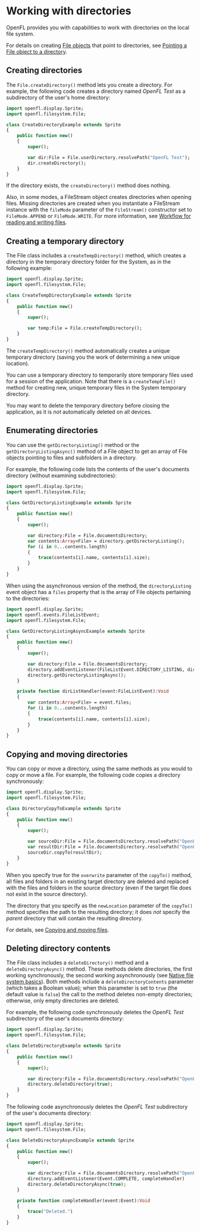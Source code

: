 # Working with directories

OpenFL provides you with capabilities to work with directories on the local file
system.

For details on creating
[File objects](https://api.openfl.org/openfl/filesystem/File.html) that point to
directories, see
[Pointing a File object to a directory](./working-with-file-objects-in-openfl.md#pointing-a-file-object-to-a-directory).

## Creating directories

The `File.createDirectory()` method lets you create a directory. For example,
the following code creates a directory named _OpenFL Test_ as a subdirectory of
the user's home directory:

```haxe
import openfl.display.Sprite;
import openfl.filesystem.File;

class CreateDirectoryExample extends Sprite
{
    public function new()
    {
        super();

        var dir:File = File.userDirectory.resolvePath("OpenFL Test");
        dir.createDirectory();
    }
}
```

If the directory exists, the `createDirectory()` method does nothing.

Also, in some modes, a FileStream object creates directories when opening files.
Missing directories are created when you instantiate a FileStream instance with
the `fileMode` parameter of the `FileStream()` constructor set to
`FileMode.APPEND` or `FileMode.WRITE`. For more information, see
[Workflow for reading and writing files](./workflow-for-reading-and-writing-files.md).

## Creating a temporary directory

The File class includes a `createTempDirectory()` method, which creates a
directory in the temporary directory folder for the System, as in the following
example:

```haxe
import openfl.display.Sprite;
import openfl.filesystem.File;

class CreateTempDirectoryExample extends Sprite
{
    public function new()
    {
        super();

        var temp:File = File.createTempDirectory();
    }
}
```

The `createTempDirectory()` method automatically creates a unique temporary
directory (saving you the work of determining a new unique location).

You can use a temporary directory to temporarily store temporary files used for
a session of the application. Note that there is a `createTempFile()` method for
creating new, unique temporary files in the System temporary directory.

You may want to delete the temporary directory before closing the application,
as it is _not_ automatically deleted on all devices.

## Enumerating directories

You can use the `getDirectoryListing()` method or the
`getDirectoryListingAsync()` method of a File object to get an array of File
objects pointing to files and subfolders in a directory.

For example, the following code lists the contents of the user's documents
directory (without examining subdirectories):

```haxe
import openfl.display.Sprite;
import openfl.filesystem.File;

class GetDirectoryListingExample extends Sprite
{
    public function new()
    {
        super();

        var directory:File = File.documentsDirectory;
        var contents:Array<File> = directory.getDirectoryListing();
        for (i in 0...contents.length)
        {
            trace(contents[i].name, contents[i].size);
        }
    }
}
```

When using the asynchronous version of the method, the `directoryListing` event
object has a `files` property that is the array of File objects pertaining to
the directories:

```haxe
import openfl.display.Sprite;
import openfl.events.FileListEvent;
import openfl.filesystem.File;

class GetDirectoryListingAsyncExample extends Sprite
{
    public function new()
    {
        super();

        var directory:File = File.documentsDirectory;
        directory.addEventListener(FileListEvent.DIRECTORY_LISTING, dirListHandler);
        directory.getDirectoryListingAsync();
    }

    private function dirListHandler(event:FileListEvent):Void
    {
        var contents:Array<File> = event.files;
        for (i in 0...contents.length)
        {
            trace(contents[i].name, contents[i].size);
        }
    }
}
```

## Copying and moving directories

You can copy or move a directory, using the same methods as you would to copy or
move a file. For example, the following code copies a directory synchronously:

```haxe
import openfl.display.Sprite;
import openfl.filesystem.File;

class DirectoryCopyToExample extends Sprite
{
    public function new()
    {
        super();

        var sourceDir:File = File.documentsDirectory.resolvePath("OpenFL Test");
        var resultDir:File = File.documentsDirectory.resolvePath("OpenFL Test Copy");
        sourceDir.copyTo(resultDir);
    }
}
```

When you specify true for the `overwrite` parameter of the `copyTo()` method,
all files and folders in an existing target directory are deleted and replaced
with the files and folders in the source directory (even if the target file does
not exist in the source directory).

The directory that you specify as the `newLocation` parameter of the `copyTo()`
method specifies the path to the resulting directory; it does _not_ specify the
_parent_ directory that will contain the resulting directory.

For details, see
[Copying and moving files](./working-with-files.md#copying-and-moving-files).

## Deleting directory contents

The File class includes a `deleteDirectory()` method and a
`deleteDirectoryAsync()` method. These methods delete directories, the first
working synchronously, the second working asynchronously (see
[Native file system basics](./native-file-system-basics.md)). Both methods include a
`deleteDirectoryContents` parameter (which takes a Boolean value); when this
parameter is set to `true` (the default value is `false`) the call to the method
deletes non-empty directories; otherwise, only empty directories are deleted.

For example, the following code synchronously deletes the _OpenFL Test_
subdirectory of the user's documents directory:

```haxe
import openfl.display.Sprite;
import openfl.filesystem.File;

class DeleteDirectoryExample extends Sprite
{
    public function new()
    {
        super();

        var directory:File = File.documentsDirectory.resolvePath("OpenFL Test");
        directory.deleteDirectory(true);
    }
}
```

The following code asynchronously deletes the _OpenFL Test_ subdirectory of the
user's documents directory:

```haxe
import openfl.display.Sprite;
import openfl.filesystem.File;

class DeleteDirectoryAsyncExample extends Sprite
{
    public function new()
    {
        super();

        var directory:File = File.documentsDirectory.resolvePath("OpenFL Test");
        directory.addEventListener(Event.COMPLETE, completeHandler)
        directory.deleteDirectoryAsync(true);
    }

    private function completeHandler(event:Event):Void
    {
        trace("Deleted.")
    }
}
```

<!-- TODO: uncomment when moveToTrash() is implemented in OpenFL
Also included are the `moveToTrash()` and `moveToTrashAsync()` methods, which
you can use to move a directory to the System trash. For details, see
[Moving a file to the trash](./working-with-files.md#moving-a-file-to-the-trash).
-->
